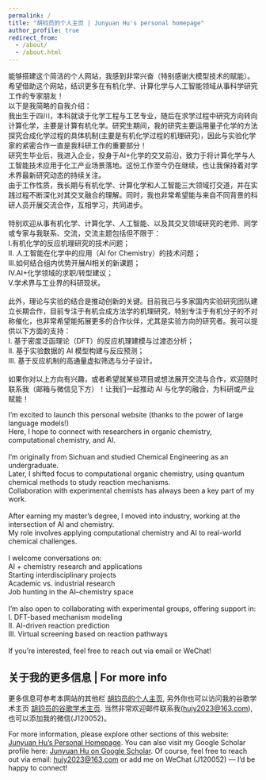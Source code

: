 ```yaml
---
permalink: /
title: "胡钧员的个人主页 | Junyuan Hu's personal homepage"
author_profile: true
redirect_from: 
  - /about/
  - /about.html
---
```


能够搭建这个简洁的个人网站，我感到非常兴奋（特别感谢大模型技术的赋能）。希望借助这个网站，结识更多在有机化学、计算化学与人工智能领域从事科学研究工作的专家朋友！<br>
以下是我简略的自我介绍：<br>
我出生于四川，本科就读于化学工程与工艺专业，随后在求学过程中研究方向转向计算化学，主要是计算有机化学。研究生期间，我的研究主要运用量子化学的方法探究合成化学过程的具体机制(主要是有机化学过程的机理研究)，因此与实验化学家的紧密合作一直是我科研工作的重要部分！<br>
研究生毕业后，我进入企业，投身于AI+化学的交叉前沿，致力于将计算化学与人工智能技术应用于化工产业场景落地。这份工作至今仍在继续，也让我保持着对学术界最新研究动态的持续关注。<br>
由于工作性质，我长期与有机化学、计算化学和人工智能三大领域打交道，并在实践过程不断深化对其交叉融合的理解。同时，我也非常希望能与来自不同背景的科研人员开展交流合作，互相学习，共同进步。<br><br>
特别欢迎从事有机化学、计算化学、人工智能、以及其交叉领域研究的老师、同学或专家与我联系、交流，交流主题包括但不限于：<br>
I.有机化学的反应机理研究的技术问题；<br>
II. 人工智能在化学中的应用（AI for Chemistry）的技术问题；<br>
III.如何结合组内优势开展AI相关的新课题；<br>
IV.AI+化学领域的求职/转型建议；<br>
V.学术界与工业界的科研现状。<br><br>
此外，理论与实验的结合是推动创新的关键。目前我已与多家国内实验研究团队建立长期合作，目前专注于有机合成方法学的机理研究，特别专注于有机分子的不对称催化，也非常希望能拓展更多的合作伙伴，尤其是实验方向的研究者。我可以提供以下方面的支持：<br>
I. 基于密度泛函理论（DFT）的反应机理建模与过渡态分析；<br>
II. 基于实验数据的 AI 模型构建与反应预测；<br>
III. 基于反应机制的高通量虚拟筛选与分子设计。<br><br>
如果你对以上方向有兴趣，或者希望就某些项目或想法展开交流与合作，欢迎随时联系我（邮箱与微信见下方）！让我们一起推动 AI 与化学的融合，为科研或产业赋能！<br>


I’m excited to launch this personal website (thanks to the power of large language models!)<br>
Here, I hope to connect with researchers in organic chemistry, computational chemistry, and AI.<br><br>
I’m originally from Sichuan and studied Chemical Engineering as an undergraduate.<br>
Later, I shifted focus to computational organic chemistry, using quantum chemical methods to study reaction mechanisms.<br>
Collaboration with experimental chemists has always been a key part of my work.<br><br>
After earning my master’s degree, I moved into industry, working at the intersection of AI and chemistry.<br>
My role involves applying computational chemistry and AI to real-world chemical challenges.<br><br>
I welcome conversations on:<br>
AI + chemistry research and applications<br>
Starting interdisciplinary projects<br>
Academic vs. industrial research<br>
Job hunting in the AI–chemistry space<br><br>
I’m also open to collaborating with experimental groups, offering support in:<br>
I. DFT-based mechanism modeling<br>
II. AI-driven reaction prediction<br>
III. Virtual screening based on reaction pathways<br><br>
If you’re interested, feel free to reach out via email or WeChat!<br>

关于我的更多信息 | For more info 
------
更多信息可参考本网站的其他栏 [胡钧员的个人主页](https://junyuan-hu.github.io/), 另外你也可以访问我的谷歌学术主页 [胡钧员的谷歌学术主页](https://scholar.google.com.hk/citations?user=nzxgiNIAAAAJ&hl=zh-CN&oi=ao). 当然非常欢迎邮件联系我(hujy2023@163.com),也可以添加我的微信(J120052)。



For more information, please explore other sections of this website: [Junyuan Hu’s Personal Homepage](https://junyuan-hu.github.io/).
You can also visit my Google Scholar profile here: [Junyuan Hu on Google Scholar](https://scholar.google.com.hk/citations?user=nzxgiNIAAAAJ&hl=zh-CN&oi=ao).
Of course, feel free to reach out via email: hujy2023@163.com or add me on WeChat (J120052) — I’d be happy to connect!
